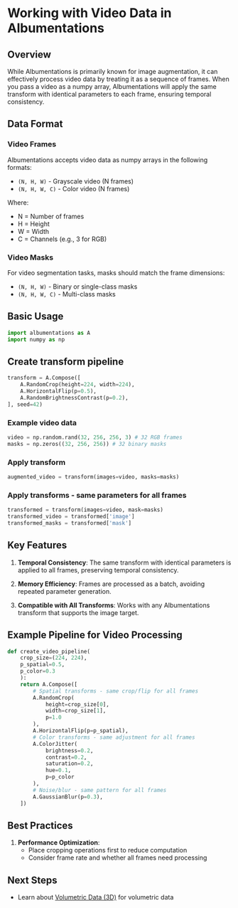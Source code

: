 # Working with Video Data in Albumentations

## Overview

While Albumentations is primarily known for image augmentation, it can effectively process video data by treating it as a sequence of frames. When you pass a video as a numpy array, Albumentations will apply the same transform with identical parameters to each frame, ensuring temporal consistency.

## Data Format

### Video Frames
Albumentations accepts video data as numpy arrays in the following formats:
- `(N, H, W)` - Grayscale video (N frames)
- `(N, H, W, C)` - Color video (N frames)

Where:
- N = Number of frames
- H = Height
- W = Width 
- C = Channels (e.g., 3 for RGB)

### Video Masks
For video segmentation tasks, masks should match the frame dimensions:
- `(N, H, W)` - Binary or single-class masks
- `(N, H, W, C)` - Multi-class masks

## Basic Usage

```python
import albumentations as A
import numpy as np
```

## Create transform pipeline

```python
transform = A.Compose([
    A.RandomCrop(height=224, width=224),
    A.HorizontalFlip(p=0.5),
    A.RandomBrightnessContrast(p=0.2),
], seed=42)
```

### Example video data

```python
video = np.random.rand(32, 256, 256, 3) # 32 RGB frames
masks = np.zeros((32, 256, 256)) # 32 binary masks
```

### Apply transform

```python
augmented_video = transform(images=video, masks=masks)
```

### Apply transforms - same parameters for all frames

```python
transformed = transform(images=video, mask=masks)
transformed_video = transformed['image']
transformed_masks = transformed['mask']
```


## Key Features

1. **Temporal Consistency**: The same transform with identical parameters is applied to all frames, preserving temporal consistency.

2. **Memory Efficiency**: Frames are processed as a batch, avoiding repeated parameter generation.

3. **Compatible with All Transforms**: Works with any Albumentations transform that supports the image target.

## Example Pipeline for Video Processing


```python
def create_video_pipeline(
    crop_size=(224, 224),
    p_spatial=0.5,
    p_color=0.3
    ):
    return A.Compose([
        # Spatial transforms - same crop/flip for all frames
        A.RandomCrop(
            height=crop_size[0],
            width=crop_size[1],
            p=1.0
        ),
        A.HorizontalFlip(p=p_spatial),
        # Color transforms - same adjustment for all frames
        A.ColorJitter(
            brightness=0.2,
            contrast=0.2,
            saturation=0.2,
            hue=0.1,
            p=p_color
        ),
        # Noise/blur - same pattern for all frames
        A.GaussianBlur(p=0.3),
    ])
```

## Best Practices

1. **Performance Optimization**:
   - Place cropping operations first to reduce computation
   - Consider frame rate and whether all frames need processing


## Next Steps

- Learn about [Volumetric Data (3D)](./volumetric_augmentation.md) for volumetric data
